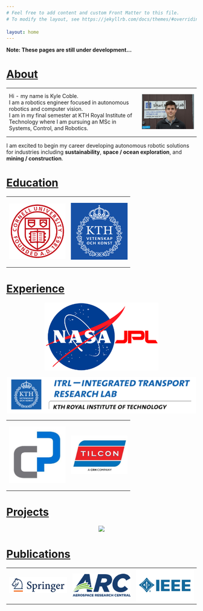 ```yaml
---
# Feel free to add content and custom Front Matter to this file.
# To modify the layout, see https://jekyllrb.com/docs/themes/#overriding-theme-defaults

layout: home
---
```


**Note: These pages are still under development...**

# [About](/)

<table border="0">
 <tr>
    <td>
      Hi - my name is Kyle Coble. <br>
      I am a robotics engineer focused in autonomous robotics and computer vision. <br>
      I am in my final semester at KTH Royal Institute of Technology
      where I am pursuing an MSc in Systems, Control, and Robotics. <br>
    </td>
    <td>
      <p align="right">
      <kbd>
        <img src="img/headshot.jpg" width="400">
      </kbd>
      </p>
    </td>
 </tr>
</table>

<!-- I believe autonomous robots have the ability to make our world
cleaner, safer, and more accessible. -->

I am excited to begin my career developing autonomous robotic solutions for
industries including **sustainability**, **space / ocean exploration**,
and **mining / construction**.


<!-- <td><p align="center"><img src="img/jpl_logo.gif" width="500"> -->
<!-- [![JPL](img/jpl_logo.gif)](/experience/) -->

# [Education](/education/)

<table border="0">
 <!-- <tr>
 </tr> -->
 <tr>
    <td>
      <p align="center">
        <a href="/education/">
          <img src="img/logos/cornell_logo.gif" width="150">
        </a>
      </p>
    </td>
    <td>
      <p align="center">
        <a href="/education/">
          <img src="img/logos/kth_logo.png" width="150">
        </a>
      </p>
    </td>
  </tr>
</table>


# [Experience](/experience/)

<p align="center">
  <a href="/experience/">
    <img src="img/logos/jpl_logo.gif" width="300">
  </a>
</p>


<p align="center">
  <a href="/experience/">
    <img src="img/logos/itrl_logo.png" width="500">
  </a>
</p>

<table border="0">
 <tr>
    <td>
      <p align="center">
        <a href="/experience/">
          <img src="img/logos/cpc_logo.jpg" width="150">
        </a>
      </p>
    </td>
    <td>
      <p align="center">
        <a href="/experience/">
          <img src="img/logos/tny_logo.jpg" width="150">
        </a>
      </p>
    </td>
  </tr>
</table>


# [Projects](/projects/)

<p align="center">
  <a href="/projects/">
    <img src="img/awesome_drone.gif">
  </a>
</p>

# [Publications](/publications/)

<table border="0">
 <!-- <tr>
 </tr> -->
 <tr>
    <td>
      <a href="/publications/">
        <img src="img/logos/springer_logo.png" width="200">
      </a>
    </td>
    <td>
      <a href="/publications/">
        <img src="img/logos/arc_logo.png" width="200">
      </a>
    </td>
    <td>
      <a href="/publications/">
        <img src="img/logos/ieee_logo.jpg" width="200">
      </a>
    </td>
  </tr>
</table>

<!-- <img src="img/nasa_logo.png"> -->
<!-- <img src="img/cornell_logo.gif"> -->
<!-- <img src="img/kth_logo.png"> -->
<!-- <img src="img/nasa_logo.png"> -->

<!-- ![image](img/nasa_logo.png) -->
